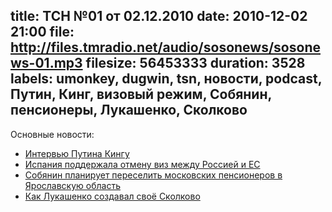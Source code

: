 title: ТСН №01 от 02.12.2010
date: 2010-12-02 21:00
file: http://files.tmradio.net/audio/sosonews/sosonews-01.mp3
filesize: 56453333
duration: 3528
labels: umonkey, dugwin, tsn, новости, podcast, Путин, Кинг, визовый режим, Собянин, пенсионеры, Лукашенко, Сколково
---
Основные новости:

- [Интервью Путина Кингу](http://transcripts.cnn.com/TRANSCRIPTS/0009/08/lkl.00.html)
- [Испания поддержала отмену виз между Россией и ЕС](http://vz.ru/news/2010/12/1/451644.html)
- [Собянин планирует переселить московских пенсионеров в Ярославскую область](http://infox.ru/authority/mans/2010/12/01/Sobyanin_pyeryesyeli.phtml)
- [Как Лукашенко создавал своё Сколково](http://www.trud.ru/article/25-10-2010/252871_kak_lukashenko_sozdal_svoe_skolkovo.html)
